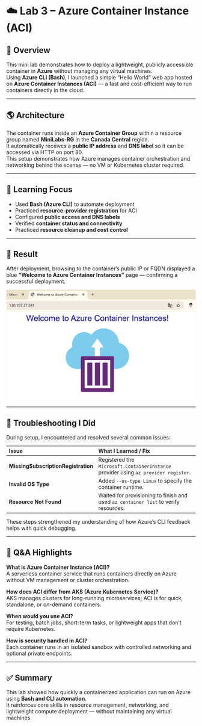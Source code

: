 # ☁️ Lab 3 – Azure Container Instance (ACI)

## 🧠 Overview
This mini lab demonstrates how to deploy a lightweight, publicly accessible container in **Azure** without managing any virtual machines.  
Using **Azure CLI (Bash)**, I launched a simple “Hello World” web app hosted on **Azure Container Instances (ACI)** — a fast and cost-efficient way to run containers directly in the cloud.

---

## 🌎 Architecture
The container runs inside an **Azure Container Group** within a resource group named **MiniLabs-RG** in the **Canada Central** region.  
It automatically receives a **public IP address** and **DNS label** so it can be accessed via HTTP on port 80.  
This setup demonstrates how Azure manages container orchestration and networking behind the scenes — no VM or Kubernetes cluster required.

---

## 🧩 Learning Focus
- Used **Bash (Azure CLI)** to automate deployment  
- Practiced **resource-provider registration** for ACI  
- Configured **public access and DNS labels**  
- Verified **container status and connectivity**  
- Practiced **resource cleanup and cost control**

---

## 📸 Result
After deployment, browsing to the container’s public IP or FQDN displayed a blue **“Welcome to Azure Container Instances”** page — confirming a successful deployment.

![screenshot](./03-ContainerInstance-Output.png)

---

## 🧰 Troubleshooting I Did
During setup, I encountered and resolved several common issues:

| Issue | What I Learned / Fix |
|:--|:--|
| **MissingSubscriptionRegistration** | Registered the `Microsoft.ContainerInstance` provider using `az provider register`. |
| **Invalid OS Type** | Added `--os-type Linux` to specify the container runtime. |
| **Resource Not Found** | Waited for provisioning to finish and used `az container list` to verify resources. |

These steps strengthened my understanding of how Azure’s CLI feedback helps with quick debugging.

---

## 💬 Q&A Highlights

**What is Azure Container Instance (ACI)?**  
A serverless container service that runs containers directly on Azure without VM management or cluster orchestration.  

**How does ACI differ from AKS (Azure Kubernetes Service)?**  
AKS manages clusters for long-running microservices; ACI is for quick, standalone, or on-demand containers.  

**When would you use ACI?**  
For testing, batch jobs, short-term tasks, or lightweight apps that don’t require Kubernetes.  

**How is security handled in ACI?**  
Each container runs in an isolated sandbox with controlled networking and optional private endpoints.  

---

## ✅ Summary
This lab showed how quickly a containerized application can run on Azure using **Bash and CLI automation**.  
It reinforces core skills in resource management, networking, and lightweight compute deployment — without maintaining any virtual machines.
